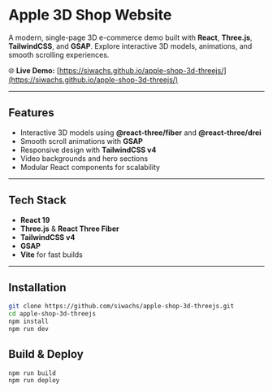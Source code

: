 # Apple 3D Shop Website

A modern, single-page 3D e-commerce demo built with **React**, **Three.js**, **TailwindCSS**, and **GSAP**. Explore interactive 3D models, animations, and smooth scrolling experiences.

🌐 **Live Demo:** [https://siwachs.github.io/apple-shop-3d-threejs/](https://siwachs.github.io/apple-shop-3d-threejs/)

---

## Features

- Interactive 3D models using **@react-three/fiber** and **@react-three/drei**
- Smooth scroll animations with **GSAP**
- Responsive design with **TailwindCSS v4**
- Video backgrounds and hero sections
- Modular React components for scalability

---

## Tech Stack

- **React 19**
- **Three.js** & **React Three Fiber**
- **TailwindCSS v4**
- **GSAP**
- **Vite** for fast builds

---

## Installation

```bash
git clone https://github.com/siwachs/apple-shop-3d-threejs.git
cd apple-shop-3d-threejs
npm install
npm run dev
```

## Build & Deploy

```
npm run build
npm run deploy
```
